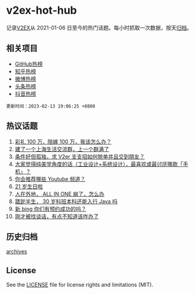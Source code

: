 # v2ex-hot-hub

 记录[V2EX](https://www.v2ex.com/)从 2021-01-06 日至今的热门话题。每小时抓取一次数据，按天[归档](archives)。
 
 ## 相关项目

- [GitHub热榜](https://github.com/lonnyzhang423/github-hot-hub)
- [知乎热榜](https://github.com/lonnyzhang423/zhihu-hot-hub)
- [微博热榜](https://github.com/lonnyzhang423/weibo-hot-hub)
- [头条热榜](https://github.com/lonnyzhang423/toutiao-hot-hub)
- [抖音热榜](https://github.com/lonnyzhang423/douyin-hot-hub)


 `更新时间：2023-02-13 19:06:25 +0800`

## 热议话题

1. [彩礼 100 万，陪嫁 100 万，我该怎么办？](https://www.v2ex.com/t/915584)
1. [建了一个上海生活交流群，上一个群满了](https://www.v2ex.com/t/915568)
1. [条件好但孤独，求 V2er 支支招如何脱单并且交到朋友？](https://www.v2ex.com/t/915527)
1. [大家觉得纯美学角度的话（工业设计+系统设计），最喜欢或最讨厌哪款「手机」？](https://www.v2ex.com/t/915592)
1. [你会推荐哪些 Youtube 频道？](https://www.v2ex.com/t/915528)
1. [21 岁生日啦](https://www.v2ex.com/t/915514)
1. [人在外地， ALL IN ONE 崩了，怎么办](https://www.v2ex.com/t/915464)
1. [蹉跎半生， 30 岁科班本科还能入行 Java 吗](https://www.v2ex.com/t/915532)
1. [新 bing 你们有预约成功的吗？](https://www.v2ex.com/t/915475)
1. [刚才被找谈话，有点不知道该咋办了](https://www.v2ex.com/t/915523)

## 历史归档

[archives](archives)

## License

See the [LICENSE](LICENSE) file for license rights and limitations (MIT).
